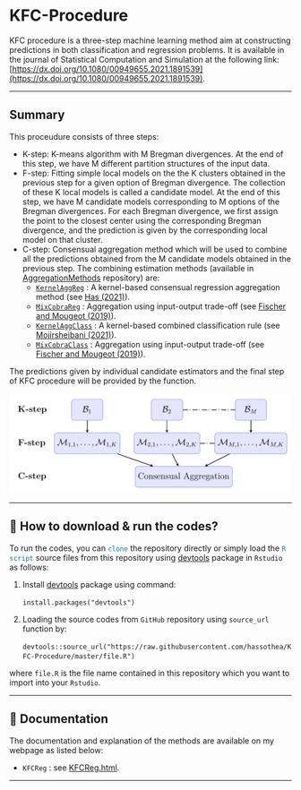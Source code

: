 # KFC-Procedure

KFC procedure is a three-step machine learning method aim at constructing predictions in both classification and regression problems.
It is available in the journal of Statistical Computation and Simulation at the following link: [https://dx.doi.org/10.1080/00949655.2021.1891539](https://dx.doi.org/10.1080/00949655.2021.1891539).

--- 

## Summary

This proceudure consists of three steps:
- K-step: K-means algorithm with M Bregman divergences. At the end of this step, we have M different partition structures of the input data.
- F-step: Fitting simple local models on the the K clusters obtained in the previous step for a given option of Bregman divergence. The collection of these K local models is called a candidate model. At the end of this step, we have M candidate models corresponding to M options of the Bregman divergences. For each Bregman divergence, we first assign the point to the closest center using the corresponding Bregman divergence, and the prediction is given by the corresponding local model on that cluster.
- C-step: Consensual aggregation method which will be used to combine all the predictions obtained from the M candidate models obtained in the previous step. The combining estimation methods (available in [AggregationMethods](https://github.com/hassothea/AggregationMethods) repository) are:
   - [`KernelAggReg`](https://hassothea.github.io/files/CodesPhD/KernelAggReg.html) : A kernel-based consensual regression aggregation method (see [Has (2021)](https://hal.archives-ouvertes.fr/hal-02884333v5)).
   - [`MixCobraReg`](https://hassothea.github.io/files/CodesPhD/MixCobraReg.html) : Aggregation using input-output trade-off (see [Fischer and Mougeot (2019)](https://www.sciencedirect.com/science/article/pii/S0378375818302349)).
   - [`KernelAggClass`](https://hassothea.github.io/files/CodesPhD/KernelAggClass.html) : A kernel-based combined classification rule (see [Mojirsheibani (2021)](https://www.sciencedirect.com/science/article/pii/S0167715200000249)).
   - [`MixCobraClass`](https://hassothea.github.io/files/CodesPhD/MixCobraClass.html) : Aggregation using input-output trade-off (see [Fischer and Mougeot (2019)](https://www.sciencedirect.com/science/article/pii/S0378375818302349)).

The predictions given by individual candidate estimators and the final step of KFC procedure will be provided by the function.

![The summary of KFC procedure.](kfc.png)

--- 

## &#128270; How to download & run the codes?

To run the codes, you can <span style="color: #097BC1">`clone`</span> the repository directly or simply load the <span style="color: #097BC1">`R script`</span> source files from this repository using [devtools](https://cran.r-project.org/web/packages/devtools/index.html) package in `Rstudio` as follows:

1. Install [devtools](https://cran.r-project.org/web/packages/devtools/index.html) package using command: 

    `install.packages("devtools")`

2. Loading the source codes from `GitHub` repository using `source_url` function by: 

    `devtools::source_url("https://raw.githubusercontent.com/hassothea/KFC-Procedure/master/file.R")`

where `file.R` is the file name contained in this repository which you want to import into your `Rstudio`.

---

## &#128214; Documentation

The documentation and explanation of the methods are available on my webpage as listed below:

- `KFCReg` : see [KFCReg.html](https://hassothea.github.io/files/CodesPhD/KFCReg.html).

----
